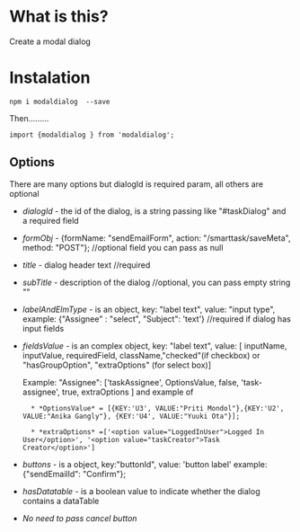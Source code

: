 # What is this?
Create a modal dialog

# Instalation

`npm i modaldialog  --save`

Then.........


```
import {modaldialog } from 'modaldialog';

```

## Options
There are many options but dialogId is required param, all others are optional

* *dialogId* - the id of the dialog, is a string passing like "#taskDialog" and a required field
* *formObj* - {formName: "sendEmailForm", action: "/smarttask/saveMeta", method: "POST"}; //optional field you can pass as null

* *title* - dialog header text //required

* *subTitle* - description of the dialog //optional, you can pass empty string ""

* *labelAndElmType* - is an object, key: "label text", value: "input type", example: {"Assignee" : "select", "Subject": 'text'} //required if dialog has input fields

* *fieldsValue* - is an complex object, key: "label text", value: [ inputName, inputValue, requiredField, className,"checked"(if checkbox) or "hasGroupOption", "extraOptions" (for select box)]

    Example:
        "Assignee": ['taskAssignee', OptionsValue, false, 'task-assignee', true, extraOptions ] and example of

        * *OptionsValue* = [{KEY:'U3', VALUE:"Priti Mondol"},{KEY:'U2', VALUE:"Anika Gangly"}, {KEY:'U4', VALUE:"Yuuki Ota"}];

        * *extraOptions* =['<option value="LoggedInUser">Logged In User</option>', '<option value="taskCreator">Task Creator</option>']

* *buttons* - is a object, key:"buttonId", value: 'button label'  example: {"sendEmailId": "Confirm"};

* *hasDatatable* - is a boolean value to indicate whether the dialog contains a dataTable
* *No need to pass cancel button*
  


